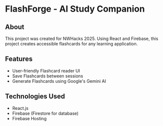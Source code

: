 # FlashForge - AI Study Companion

## About
This project was created for NWHacks 2025. Using React and Firebase, this project creates accessible flashcards for any learning application.
## Features
- User-friendly Flashcard reader UI
- Save Flashcards between sessions
- Generate Flashcards using Google's Gemini AI  

## Technologies Used
- React.js
- Firebase (Firestore for database)
- Firebase Hosting

